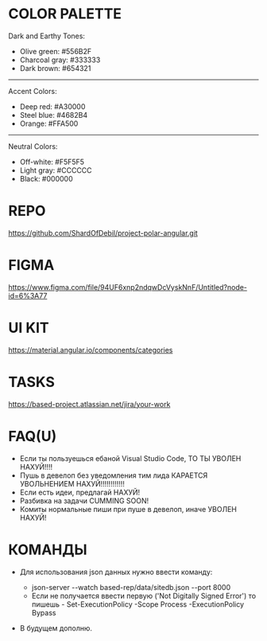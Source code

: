 # COLOR PALETTE

Dark and Earthy Tones:
 * Olive green: #556B2F
 * Charcoal gray: #333333
 * Dark brown: #654321
________________
Accent Colors:
* Deep red: #A30000
* Steel blue: #4682B4
* Orange: #FFA500
_________________
Neutral Colors:
 * Off-white: #F5F5F5 
 * Light gray: #CCCCCC 
 * Black: #000000

# REPO

https://github.com/ShardOfDebil/project-polar-angular.git

# FIGMA

https://www.figma.com/file/94UF6xnp2ndqwDcVyskNnF/Untitled?node-id=6%3A77

# UI KIT

https://material.angular.io/components/categories

# TASKS

https://based-project.atlassian.net/jira/your-work

# FAQ(U)

* Если ты пользуешься ебаной Visual Studio Code, ТО ТЫ УВОЛЕН НАХУЙ!!!!
* Пушь в девелоп без уведомления тим лида КАРАЕТСЯ УВОЛЬНЕНИЕМ НАХУЙ!!!!!!!!!!!!
* Если есть идеи, предлагай НАХУЙ!
* Разбивка на задачи CUMMING SOON!
* Комиты нормальные пиши при пуше в девелоп, иначе УВОЛЕН НАХУЙ!

# КОМАНДЫ

* Для использования json данных нужно ввести команду:
  - json-server --watch based-rep/data/sitedb.json --port 8000
  - Если не получается ввести первую ('Not Digitally Signed Error') то пишешь - Set-ExecutionPolicy -Scope Process -ExecutionPolicy Bypass


* В будущем дополню.
